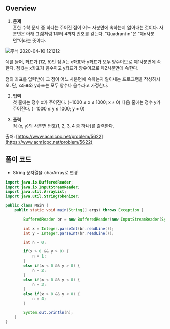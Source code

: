 ## Overview
1. **문제**    
  흔한 수학 문제 중 하나는 주어진 점이 어느 사분면에 속하는지 알아내는 것이다. 사분면은 아래 그림처럼 1부터 4까지 번호를 갖는다. "Quadrant n"은 "제n사분면"이라는 뜻이다.    

  ![주석 2020-04-10 121212](https://onlinejudgeimages.s3-ap-northeast-1.amazonaws.com/problem/14681/1.png)

  예를 들어, 좌표가 (12, 5)인 점 A는 x좌표와 y좌표가 모두 양수이므로 제1사분면에 속한다. 점 B는 x좌표가 음수이고 y좌표가 양수이므로 제2사분면에 속한다.

  점의 좌표를 입력받아 그 점이 어느 사분면에 속하는지 알아내는 프로그램을 작성하시오. 단, x좌표와 y좌표는 모두 양수나 음수라고 가정한다.

2. **입력**    
  첫 줄에는 정수 x가 주어진다. (−1000 ≤ x ≤ 1000; x ≠ 0) 다음 줄에는 정수 y가 주어진다. (−1000 ≤ y ≤ 1000; y ≠ 0)

3. **출력**    
  점 (x, y)의 사분면 번호(1, 2, 3, 4 중 하나)를 출력한다.

출처: [https://www.acmicpc.net/problem/5622](https://www.acmicpc.net/problem/5622)

## 풀이 코드
- String 문자열을 charArray로 변경

```java
import java.io.BufferedReader;
import java.io.InputStreamReader;
import java.util.ArrayList;
import java.util.StringTokenizer;

public class Main {
	public static void main(String[] args) throws Exception {

		BufferedReader br = new BufferedReader(new InputStreamReader(System.in));

		int x = Integer.parseInt(br.readLine());
		int y = Integer.parseInt(br.readLine());

		int n = 0;

		if(x > 0 && y > 0) {
			n = 1;
		}
		else if(x < 0 && y > 0) {
			n = 2;
		}
		else if(x < 0 && y < 0) {
			n = 3;
		}
		else if(x > 0 && y < 0) {
			n = 4;
		}

		System.out.println(n);
	}
}
```

